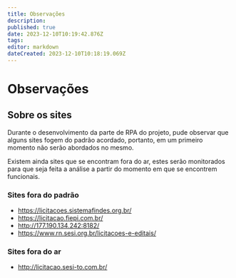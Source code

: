```yaml
---
title: Observações
description: 
published: true
date: 2023-12-10T10:19:42.876Z
tags: 
editor: markdown
dateCreated: 2023-12-10T10:18:19.069Z
---
```


# Observações

## Sobre os sites 
Durante o desenvolvimento da parte de RPA do projeto, pude observar que alguns sites fogem do padrão acordado, portanto, em um primeiro momento não serão abordados no mesmo.

Existem ainda sites que se encontram fora do ar, estes serão monitorados para que seja feita a análise a partir do momento em que se encontrem funcionais.

### Sites fora do padrão
- https://licitacoes.sistemafindes.org.br/
- https://licitacao.fiepi.com.br/
- http://177.190.134.242:8182/
- https://www.rn.sesi.org.br/licitacoes-e-editais/

### Sites fora do ar
- http://licitacao.sesi-to.com.br/ 

